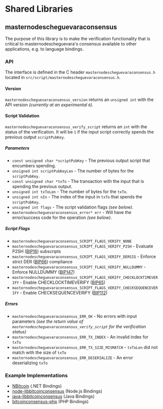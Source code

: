 Shared Libraries
================

## masternodescheguevaraconsensus

The purpose of this library is to make the verification functionality that is critical to masternodescheguevara's consensus available to other applications, e.g. to language bindings.

### API

The interface is defined in the C header `masternodescheguevaraconsensus.h` located in  `src/script/masternodescheguevaraconsensus.h`.

#### Version

`masternodescheguevaraconsensus_version` returns an `unsigned int` with the API version *(currently at an experimental `0`)*.

#### Script Validation

`masternodescheguevaraconsensus_verify_script` returns an `int` with the status of the verification. It will be `1` if the input script correctly spends the previous output `scriptPubKey`.

##### Parameters
- `const unsigned char *scriptPubKey` - The previous output script that encumbers spending.
- `unsigned int scriptPubKeyLen` - The number of bytes for the `scriptPubKey`.
- `const unsigned char *txTo` - The transaction with the input that is spending the previous output.
- `unsigned int txToLen` - The number of bytes for the `txTo`.
- `unsigned int nIn` - The index of the input in `txTo` that spends the `scriptPubKey`.
- `unsigned int flags` - The script validation flags *(see below)*.
- `masternodescheguevaraconsensus_error* err` - Will have the error/success code for the operation *(see below)*.

##### Script Flags
- `masternodescheguevaraconsensus_SCRIPT_FLAGS_VERIFY_NONE`
- `masternodescheguevaraconsensus_SCRIPT_FLAGS_VERIFY_P2SH` - Evaluate P2SH ([BIP16](https://github.com/bitcoin/bips/blob/master/bip-0016.mediawiki)) subscripts
- `masternodescheguevaraconsensus_SCRIPT_FLAGS_VERIFY_DERSIG` - Enforce strict DER ([BIP66](https://github.com/bitcoin/bips/blob/master/bip-0066.mediawiki)) compliance
- `masternodescheguevaraconsensus_SCRIPT_FLAGS_VERIFY_NULLDUMMY` - Enforce NULLDUMMY ([BIP147](https://github.com/bitcoin/bips/blob/master/bip-0147.mediawiki))
- `masternodescheguevaraconsensus_SCRIPT_FLAGS_VERIFY_CHECKLOCKTIMEVERIFY` - Enable CHECKLOCKTIMEVERIFY ([BIP65](https://github.com/bitcoin/bips/blob/master/bip-0065.mediawiki))
- `masternodescheguevaraconsensus_SCRIPT_FLAGS_VERIFY_CHECKSEQUENCEVERIFY` - Enable CHECKSEQUENCEVERIFY ([BIP112](https://github.com/bitcoin/bips/blob/master/bip-0112.mediawiki))

##### Errors
- `masternodescheguevaraconsensus_ERR_OK` - No errors with input parameters *(see the return value of `masternodescheguevaraconsensus_verify_script` for the verification status)*
- `masternodescheguevaraconsensus_ERR_TX_INDEX` - An invalid index for `txTo`
- `masternodescheguevaraconsensus_ERR_TX_SIZE_MISMATCH` - `txToLen` did not match with the size of `txTo`
- `masternodescheguevaraconsensus_ERR_DESERIALIZE` - An error deserializing `txTo`

### Example Implementations
- [NBitcoin](https://github.com/NicolasDorier/NBitcoin/blob/master/NBitcoin/Script.cs#L814) (.NET Bindings)
- [node-libbitcoinconsensus](https://github.com/bitpay/node-libbitcoinconsensus) (Node.js Bindings)
- [java-libbitcoinconsensus](https://github.com/dexX7/java-libbitcoinconsensus) (Java Bindings)
- [bitcoinconsensus-php](https://github.com/Bit-Wasp/bitcoinconsensus-php) (PHP Bindings)
